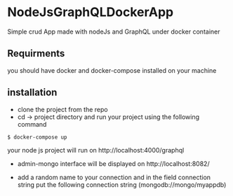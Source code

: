 # NodeJsGraphQLDockerApp
Simple crud App made with nodeJs and GraphQL under docker container

## Requirments 

you should have docker and docker-compose installed on your machine 

## installation 

* clone the project from the repo 
* cd -> project directory and run your project using the following command 
 ```
 $ docker-compose up 
 ```
 your node js project will run on http://localhost:4000/graphql
 
 * admin-mongo interface will be displayed on http://localhost:8082/
 
 * add a random name to your connection and in the field connection string put the following connection string 
 (mongodb://mongo/myappdb)
 
 



